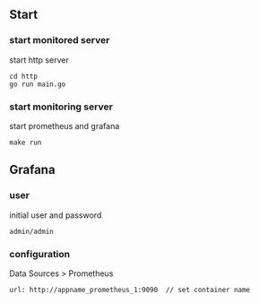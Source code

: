## Start
### start monitored server
start http server
```
cd http
go run main.go
```

### start monitoring server
start prometheus and grafana
```
make run
```

## Grafana
### user
initial user and password
```
admin/admin
```

### configuration
Data Sources > Prometheus
```
url: http://appname_prometheus_1:9090  // set container name
```